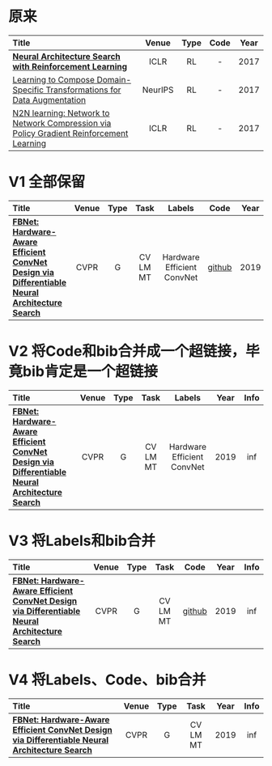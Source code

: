 

# 原来
| Title                                    |  Venue  |   Type    |                   Code                   | Year |
| :--------------------------------------- | :-----: | :-------: | :--------------------------------------: | :--: |
| [**Neural Architecture Search with Reinforcement Learning**](https://openreview.net/forum?id=r1Ue8Hcxg) |  ICLR   |    RL     |                    -                     | 2017 |
| [Learning to Compose Domain-Specific Transformations for Data Augmentation](http://papers.nips.cc/paper/6916-learning-to-compose-domain-specific-transformations-for-data-augmentation) | NeurIPS |    RL     |                    -                     | 2017 |
| [N2N learning: Network to Network Compression via Policy Gradient Reinforcement Learning](https://openreview.net/forum?id=B1hcZZ-AW) |  ICLR   |    RL     |                    -                     | 2017 |


# V1 全部保留
| Title                                    |  Venue  | Type | Task | Labels | Code | Year | bib |
| :-------------------------------------- | :-----: | :--: | :--: | :----: | :--: | :--: | :--: |
| [**FBNet: Hardware-Aware Efficient ConvNet Design via Differentiable Neural Architecture Search**](https://ieeexplore.ieee.org/document/8953587/) |  CVPR   |   G    | CV<br>LM<br>MT | Hardware  Efficient  ConvNet |  [github](https://github.com/facebookresearch/mobile-vision) | 2019 | bib |

# V2 将Code和bib合并成一个超链接，毕竟bib肯定是一个超链接
| Title                                    |  Venue  | Type | Task | Labels | Year | Info |
| :-------------------------------------- | :-----: | :--: | :--: | :----: | :--: | :--: |
| [**FBNet: Hardware-Aware Efficient ConvNet Design via Differentiable Neural Architecture Search**](https://ieeexplore.ieee.org/document/8953587/) |  CVPR   |   G    | CV  LM  MT | Hardware  Efficient  ConvNet | 2019 | inf |

# V3 将Labels和bib合并
| Title                                    |  Venue  | Type | Task | Code | Year | Info |
| :-------------------------------------- | :-----: | :--: | :--: | :----: | :--: | :--: |
| [**FBNet: Hardware-Aware Efficient ConvNet Design via Differentiable Neural Architecture Search**](https://ieeexplore.ieee.org/document/8953587/) |  CVPR   |   G    | CV  LM  MT |  [github](https://github.com/facebookresearch/mobile-vision) | 2019 | inf |

# V4 将Labels、Code、bib合并
| Title                                    |  Venue  | Type | Task | Year | Info |
| :-------------------------------------- | :-----: | :--: | :--: | :----: | :--: |
| [**FBNet: Hardware-Aware Efficient ConvNet Design via Differentiable Neural Architecture Search**](https://ieeexplore.ieee.org/document/8953587/) |  CVPR   |   G    | CV  LM  MT | 2019 | inf |